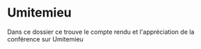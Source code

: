 # Umitemieu
Dans ce dossier ce trouve le compte rendu et l'appréciation de la conférence sur Umitemieu
